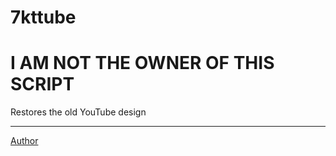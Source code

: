 # 7kttube
# I AM NOT THE OWNER OF THIS SCRIPT
 Restores the old YouTube design

<hr>
<a href="https://7kttube.tk/home.php">Author</a>
